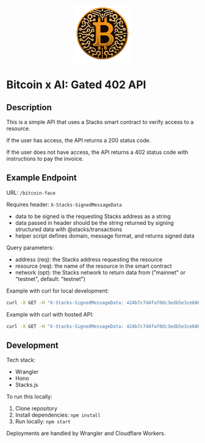 <p align="center"><img src="https://github.com/aibtcdev/landing-page/blob/main/public/logos/aibtcdev-logo-sm-250px.png" alt="Bitcoin x AI Logo" width="150px" ></p>

# Bitcoin x AI: Gated 402 API

## Description

This is a simple API that uses a Stacks smart contract to verify access to a resource.

If the user has access, the API returns a 200 status code.

If the user does not have access, the API returns a 402 status code with instructions to pay the invoice.

## Example Endpoint

URL: `/bitcoin-face`

Requires header: `X-Stacks-SignedMessageData`

- data to be signed is the requesting Stacks address as a string
- data passed in header should be the string returned by signing structured data with @stacks/transactions
- helper script defines domain, message format, and returns signed data

Query parameters:

- address (req): the Stacks address requesting the resource
- resource (req): the name of the resource in the smart contract
- network (opt): the Stacks network to return data from ("mainnet" or "testnet", default: "testnet")

Example with curl for local development:

```bash
curl -X GET -H "X-Stacks-SignedMessageData: 424b7c7d4faf0dc3edb5e3ce686341621e9305fdd00434dd15a1254a9ce3a60d3ed5def54e9d588a1d12e499411c42af8f897c497aeb5ff4566cec18afc0052500" "http://localhost:8787/bitcoin-face?resource=bitcoin-face&address=ST2HQ5J6RP8HSQE9KKGWCHW9PT9SVE4TDGBZQ3EKR"
```

Example with curl with hosted API:

```bash
curl -X GET -H "X-Stacks-SignedMessageData: 424b7c7d4faf0dc3edb5e3ce686341621e9305fdd00434dd15a1254a9ce3a60d3ed5def54e9d588a1d12e499411c42af8f897c497aeb5ff4566cec18afc0052500" "https://api.aibtc.dev/bitcoin-face?resource=bitcoin-face&address=ST2HQ5J6RP8HSQE9KKGWCHW9PT9SVE4TDGBZQ3EKR"
```

## Development

Tech stack:

- Wrangler
- Hono
- Stacks.js

To run this locally:

1. Clone repository
2. Install dependencies: `npm install`
3. Run locally: `npm start`

Deployments are handled by Wrangler and Cloudflare Workers.
